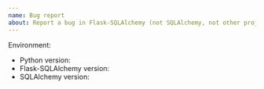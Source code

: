 ```yaml
---
name: Bug report
about: Report a bug in Flask-SQLAlchemy (not SQLAlchemy, not other projects which depend on Flask-SQLAlchemy)
---
```


<!--
This issue tracker is a tool to address bugs in Flask-SQLAlchemy itself. Please
use GitHub Discussions or the Pallets Discord for questions about your own code.

Ensure your issue is with Flask-SQLAlchemy and not SQLAlchemy itself.

Replace this comment with a clear outline of what the bug is.
-->

<!--
Describe how to replicate the bug.

Include a minimal reproducible example that demonstrates the bug.
Include the full traceback if there was an exception.
-->

<!--
Describe the expected behavior that should have happened but didn't.
-->

Environment:

- Python version:
- Flask-SQLAlchemy version:
- SQLAlchemy version:
